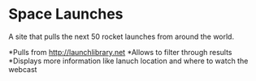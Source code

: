 # Space Launches
A site that pulls the next 50 rocket launches from around the world.

*Pulls from http://launchlibrary.net
*Allows to filter through results
*Displays more information like lanuch location and where to watch the webcast
